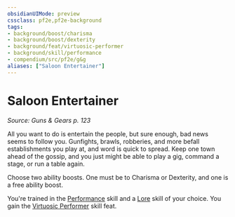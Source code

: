 ```yaml
---
obsidianUIMode: preview
cssclass: pf2e,pf2e-background
tags:
- background/boost/charisma
- background/boost/dexterity
- background/feat/virtuosic-performer
- background/skill/performance
- compendium/src/pf2e/g&g
aliases: ["Saloon Entertainer"]
---
```

# Saloon Entertainer
*Source: Guns & Gears p. 123*  

All you want to do is entertain the people, but sure enough, bad news seems to follow you. Gunfights, brawls, robberies, and more befall establishments you play at, and word is quick to spread. Keep one town ahead of the gossip, and you just might be able to play a gig, command a stage, or run a table again.

Choose two ability boosts. One must be to Charisma or Dexterity, and one is a free ability boost.

You're trained in the [Performance](../../skills.md#Performance) skill and a [Lore](../../skills.md#Lore) skill of your choice. You gain the [Virtuosic Performer](../../feats/virtuosic-performer.md) skill feat.